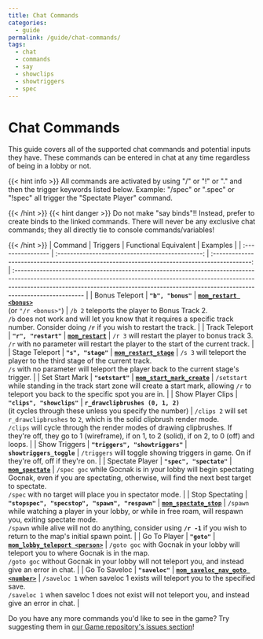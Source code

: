 ```yaml
---
title: Chat Commands
categories:
  - guide
permalink: /guide/chat-commands/
tags:
  - chat
  - commands
  - say
  - showclips
  - showtriggers
  - spec
---
```


# Chat Commands

This guide covers all of the supported chat commands and potential inputs they have. These commands can be entered in chat at any time regardless of being in a lobby or not.

{{< hint info >}}
All commands are activated by using "/" or "!" or "." and then the trigger keywords listed below. Example: "/spec" or ".spec" or "!spec" all trigger the "Spectate Player" command.

{{< /hint >}}
{{< hint danger >}}
Do not make "say binds"!! Instead, prefer to create binds to the linked commands. There will never be any exclusive chat commands; they all directly tie to console commands/variables!

{{< /hint >}}
| Command | Triggers | Functional Equivalent | Examples |
| :---------------- | :----------------------------------------------: | :------------------------------------------------------------------------------------------: | :---------------------------------------------------------------------------------------------------------------------------------------------------------------------------------------------------------------------------------------------------------------- |
| Bonus Teleport | **`"b", "bonus"`** | **[`mom_restart <bonus>`](/command/mom_restart)** <br>(or `"/r <bonus>"`) | `/b 2` teleports the player to Bonus Track 2.<br>`/b` does not work and will let you know that it requires a specific track number. Consider doing **`/r`** if you wish to restart the track. |
| Track Teleport | **`"r", "restart"`** | **[`mom_restart`](/command/mom_restart)** | `/r 3` will restart the player to bonus track 3.<br>`/r` with no parameter will restart the player to the start of the current track. |
| Stage Teleport | **`"s", "stage"`** | **[`mom_restart_stage`](/command/mom_restart_stage)** | `/s 3` will teleport the player to the third stage of the current track.<br>`/s` with no parameter will teleport the player back to the current stage's trigger. |
| Set Start Mark | **`"setstart"`** | **[`mom_start_mark_create`](/command/mom_start_mark_create)** | `/setstart` while standing in the track start zone will create a start mark, allowing `/r` to teleport you back to the specific spot you are in. |
| Show Player Clips | **`"clips", "showclips"`** | **`r_drawclipbrushes (0, 1, 2)`**<br>(it cycles through these unless you specify the number) | `/clips 2` will set `r_drawclipbrushes` to `2`, which is the solid clipbrush render mode.<br>`/clips` will cycle through the render modes of drawing clipbrushes. If they're off, they go to 1 (wireframe), if on 1, to 2 (solid), if on 2, to 0 (off) and loops. |
| Show Triggers | **`"triggers", "showtriggers"`** | **`showtriggers_toggle`** | `/triggers` will toggle showing triggers in game. On if they're off, off if they're on. |
| Spectate Player | **`"spec", "spectate"`** | **[`mom_spectate`](/command/mom_spectate)** | `/spec goc` while Gocnak is in your lobby will begin spectating Gocnak, even if you are spectating, otherwise, will find the next best target to spectate.<br>`/spec` with no target will place you in spectator mode. |
| Stop Spectating | **`"stopspec", "specstop", "spawn", "respawn"`** | **[`mom_spectate_stop`](/command/mom_spectate_stop)** | `/spawn` while watching a player in your lobby, or while in free roam, will respawn you, exiting spectate mode.<br>`/spawn` while alive will not do anything, consider using **`/r -1`** if you wish to return to the map's initial spawn point. |
| Go To Player | **`"goto"`** | **[`mom_lobby_teleport <person>`](/command/mom_lobby_teleport/)** | `/goto goc` with Gocnak in your lobby will teleport you to where Gocnak is in the map.<br>`/goto goc` without Gocnak in your lobby will not teleport you, and instead give an error in chat. |
| Go To Saveloc | **`"saveloc"`** | **[`mom_saveloc_nav_goto <number>`](/command/mom_saveloc_nav_goto)** | `/saveloc 1` when saveloc 1 exists will teleport you to the specified save.<br>`/saveloc 1` when saveloc 1 does not exist will not teleport you, and instead give an error in chat. |

Do you have any more commands you'd like to see in the game? Try suggesting them in [our Game repository's issues section](https://github.com/momentum-mod/game/issues/new/choose)!
